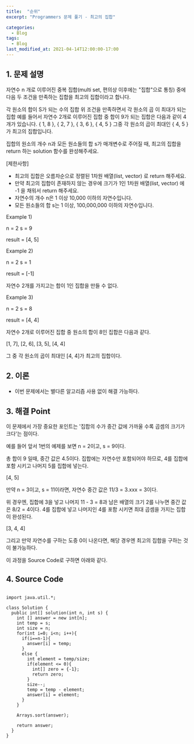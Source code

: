 ```yaml
---
title:  "순위"
excerpt: "Programmers 문제 풀기 - 최고의 집합"

categories:
  - Blog
tags:
  - Blog
last_modified_at: 2021-04-14T12:00:00-17:00
---
```


## 1. 문제 설명

자연수 n 개로 이루어진 중복 집합(multi set, 편의상 이후에는 "집합"으로 통칭) 중에 다음 두 조건을 만족하는 집합을 최고의 집합이라고 합니다.

각 원소의 합이 S가 되는 수의 집합
위 조건을 만족하면서 각 원소의 곱 이 최대가 되는 집합
예를 들어서 자연수 2개로 이루어진 집합 중 합이 9가 되는 집합은 다음과 같이 4개가 있습니다.
{ 1, 8 }, { 2, 7 }, { 3, 6 }, { 4, 5 }
그중 각 원소의 곱이 최대인 { 4, 5 }가 최고의 집합입니다.

집합의 원소의 개수 n과 모든 원소들의 합 s가 매개변수로 주어질 때, 최고의 집합을 return 하는 solution 함수를 완성해주세요.


[제한사항]
 - 최고의 집합은 오름차순으로 정렬된 1차원 배열(list, vector) 로 return 해주세요.
 - 만약 최고의 집합이 존재하지 않는 경우에 크기가 1인 1차원 배열(list, vector) 에 -1 을 채워서 return 해주세요.
 - 자연수의 개수 n은 1 이상 10,000 이하의 자연수입니다.
 - 모든 원소들의 합 s는 1 이상, 100,000,000 이하의 자연수입니다.


Example 1)

n = 2
s = 9

result = [4, 5]


Example 2)

n = 2
s = 1

result = [-1]

자연수 2개를 가지고는 합이 1인 집합을 만들 수 없다. 


Example 3)

n = 2
s = 8

result = [4, 4]

자연수 2개로 이루어진 집합 중 원소의 합이 8인 집합은 다음과 같다.

[1, 7], [2, 6], [3, 5], [4, 4]

그 중 각 원소의 곱이 최대인 [4, 4]가 최고의 집합이다.


## 2. 이론

 - 이번 문제에서는 별다른 알고리즘 사용 없이 해결 가능하다.  



## 3. 해결 Point

  이 문제에서 가장 중요한 포인트는 '집합의 수가 중간 값에 가까울 수록 곱셈의 크기가 크다'는 점이다.

예를 들어 앞서 1번의 예제를 보면 n = 2이고, s = 9이다.

  총 합이 9 일때, 중간 값은 4.5이다. 집합에는 자연수만 포함되어야 하므로, 4를 집합에 포함 시키고 나머지 5를 집합에 넣는다.

[4, 5]

  만약 n = 3이고, s = 11이라면, 자연수 중간 값은 11/3 = 3.xxx = 3이다.

  위 경우엔, 집합에 3을 넣고 나머지 11 - 3 = 8과 남은 배열의 크기 2를 나누면 중간 값은 8/2 = 4이다. 4를 집합에 넣고 나머지인 4를 포함 시키면 최대 곱셈을 가지는 집합이 완성된다.


[3, 4, 4]

  그리고 만약 자연수를 구하는 도중 0이 나온다면, 해당 경우엔 최고의 집합을 구하는 것이 불가능하다.

  이 과정을 Source Code로 구하면 아래와 같다.



## 4. Source Code


```

import java.util.*;

class Solution {
  public int[] solution(int n, int s) {
    int [] answer = new int[n];
    int temp = s;
    int size = n;
    for(int i=0; i<n; i++){
      if(i==n-1){
        answer[i] = temp;
      }
      else {
        int element = temp/size;
        if(element <= 0){
          int[] zero = {-1};
          return zero;
        }
        size--;
        temp = temp - element;
        answer[i] = element;
      }
    }

    Arrays.sort(answer);

    return answer;
  }
}

```